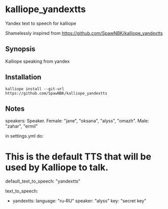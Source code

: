 # kalliope_yandextts

Yandex text to speech for kalliope


Shamelessly inspired from https://github.com/SpawNBK/kalliope_yandextts


## Synopsis

Kalliope speaking from yandex


## Installation

  ```
  kalliope install --git-url https://github.com/SpawNBK/kalliope_yandextts
  ```

## Notes

speakers: Speaker. Female: "jane", "oksana", "alyss", "omazh". Male: "zahar", "ermil"

in settings.yml do:

# This is the default TTS that will be used by Kalliope to talk.
default_text_to_speech: "yandextts"

text_to_speech:
  - yandextts:
      language: "ru-RU"
      speaker: "alyss"
      key: "secret key"
